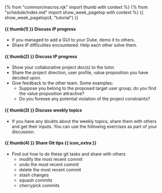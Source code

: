 {% from "common/macros.njk" import thumb with context %}
{% from "schedule/index.md" import show_week_pagetop with context %}
{{ show_week_pagetop(4, "tutorial") }}

#### {{ thumb(1) }} **Discuss iP progress**

* If you managed to add a GUI to your Duke, demo it to others.
* Share iP difficulties encountered. Help each other solve them.

#### {{ thumb(2) }} **Discuss tP progress**

* Show your collaborative project doc(s) to the tutor.
* Share the project direction, user profile, value proposition you have decided upon.
* Give feedback to the other team. Some examples:
  * Suppose you belong to the proposed target user group; do you find the value proposition attractive?
  * Do you foresee any potential violation of the project constraints?

#### {{ thumb(3) }} **Discuss weekly topics**

* If you have any doubts about the weekly topics, share them with others and get their inputs. You can use the following exercises as part of your discussion.

<div class="indented-level2">

<include src="../../book/combined/exercises/interpretClassAndObjectDiagramAllNotations.md" />
<include src="../../book/modeling/modelingStructures/classDiagramsIntermediate/q-explainClassDiagramNotation.md" />
<p/>
</div>

#### {{ thumb(4) }} **Share Git tips** {{ icon_extra }}

* Find out how to do these git tasks and share with others
  * modify the most recent commit
  * undo the most recent commit
  * delete the most recent commit
  * stash changes
  * squash commits
  * cherrypick commits